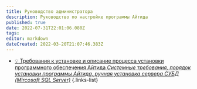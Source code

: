 ```yaml
---
title: Руководство администратора
description: Руководство по настройке программы Айтида
published: true
date: 2022-07-31T22:01:06.080Z
tags: 
editor: markdown
dateCreated: 2022-03-20T21:07:46.383Z
---
```


- [:bulb: Требования к установке и описание процесса установки программного обеспечения Айтида *Системные требования, порядок установки программы Айтида, ручная установка сервера СУБД (Mircosoft SQL Server)*](/docs/admin-guide/install)
{.links-list}